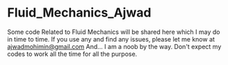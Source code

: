 # Fluid_Mechanics_Ajwad
Some code Related to Fluid Mechanics will be shared here which I may do in time to time. 
If you use any and find any issues, please let me know at ajwadmohimin@gmail.com
And... I am a noob by the way. Don't expect my codes to work all the time for all the purpose. 
